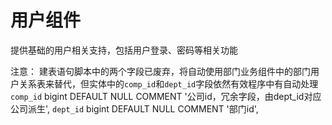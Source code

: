 # 用户组件
提供基础的用户相关支持，包括用户登录、密码等相关功能

注意：
建表语句脚本中的两个字段已废弃，将自动使用部门业务组件中的部门用户关系表来替代，但实体中的`comp_id`和`dept_id`字段依然有效程序中有自动处理
`comp_id` bigint DEFAULT NULL COMMENT '公司id，冗余字段，由dept_id对应公司派生',
`dept_id` bigint DEFAULT NULL COMMENT '部门id',
